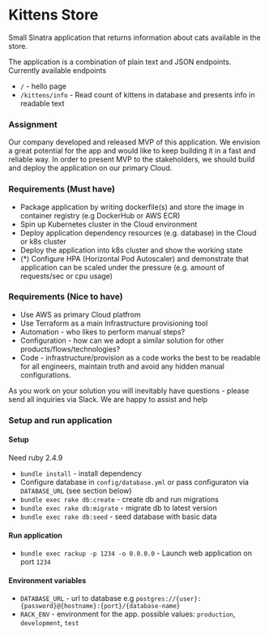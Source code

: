 # Kittens Store
Small Sinatra application that returns information about cats available in the store.

The application is a combination of plain text and JSON endpoints. Currently available endpoints
- `/` - hello page
- `/kittens/info` - Read count of kittens in database and presents info in readable text

### Assignment
Our company developed and released MVP of this application.
We envision a great potential for the app and would like to keep building it in a fast and reliable way.
In order to present MVP to the stakeholders, we should build and deploy the application on our primary Cloud.

### Requirements (Must have)

- Package application by writing dockerfile(s) and store the image in container registry (e.g DockerHub or AWS ECR)
- Spin up Kubernetes cluster in the Cloud environment
- Deploy application dependency resources (e.g. database) in the Cloud or k8s cluster
- Deploy the application into k8s cluster and show the working state
- (*) Configure HPA (Horizontal Pod Autoscaler) and demonstrate that application can be scaled under the pressure (e.g. amount of requests/sec or cpu usage)

### Requirements (Nice to have)

- Use AWS as primary Cloud platfrom
- Use Terraform as a main Infrastructure provisioning tool
- Automation - who likes to perform manual steps?
- Configuration - how can we adopt a similar solution for other products/flows/technologies?
- Code - infrastructure/provision as a code works the best to be readable for all engineers, maintain truth and avoid any hidden manual configurations.

As you work on your solution you will inevitably have questions - please send all inquiries via Slack. We are happy to assist and help


### Setup and run application

#### Setup
Need ruby 2.4.9
- `bundle install` - install dependency
- Configure database in `config/database.yml` or pass configuraton via `DATABASE_URL` (see section below)
- `bundle exec rake db:create` - create db and run migrations
- `bundle exec rake db:migrate` - migrate db to latest version
- `bundle exec rake db:seed` - seed database with basic data

#### Run application
- `bundle exec rackup -p 1234 -o 0.0.0.0` - Launch web application on port `1234`

#### Environment variables
- `DATABASE_URL` - url to database e.g `postgres://{user}:{password}@{hostname}:{port}/{database-name}`
- `RACK_ENV` - environment for the app. possible values: `production`, `development`, `test`
